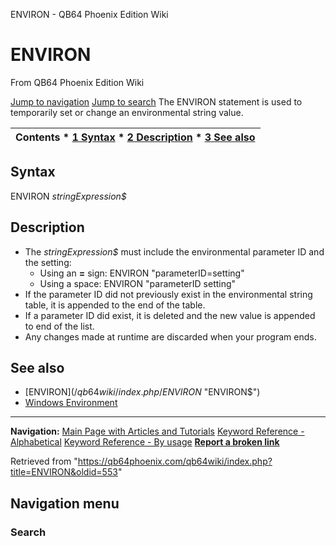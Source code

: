 


ENVIRON - QB64 Phoenix Edition Wiki








# ENVIRON



From QB64 Phoenix Edition Wiki



[Jump to navigation](#mw-head)
[Jump to search](#searchInput)
The ENVIRON statement is used to temporarily set or change an environmental string value.


  






| Contents * [1 Syntax](#Syntax) * [2 Description](#Description) * [3 See also](#See_also) |
| --- |


## Syntax


ENVIRON *stringExpression$*
  




## Description


* The *stringExpression$* must include the environmental parameter ID and the setting:
	+ Using an **=** sign: ENVIRON "parameterID=setting"
	+ Using a space: ENVIRON "parameterID setting"
* If the parameter ID did not previously exist in the environmental string table, it is appended to the end of the table.
* If a parameter ID did exist, it is deleted and the new value is appended to end of the list.
* Any changes made at runtime are discarded when your program ends.


  




## See also


* [ENVIRON$](/qb64wiki/index.php/ENVIRON$ "ENVIRON$")
* [Windows Environment](/qb64wiki/index.php/Windows_Environment "Windows Environment")


  






---


**Navigation:**
[Main Page with Articles and Tutorials](/qb64wiki/index.php/Main_Page "Main Page")
[Keyword Reference - Alphabetical](/qb64wiki/index.php/Keyword_Reference_-_Alphabetical "Keyword Reference - Alphabetical")
[Keyword Reference - By usage](/qb64wiki/index.php/Keyword_Reference_-_By_usage "Keyword Reference - By usage")
**[Report a broken link](https://qb64phoenix.com/forum/showthread.php?tid=2800)**  





Retrieved from "<https://qb64phoenix.com/qb64wiki/index.php?title=ENVIRON&oldid=553>"




## Navigation menu








### Search






















